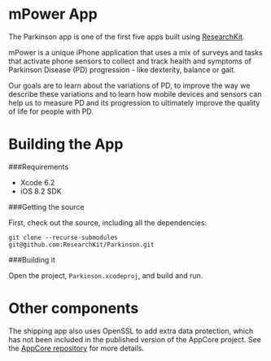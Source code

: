 mPower App
==========

The Parkinson app is one of the first five apps built using [ResearchKit](https://github.com/researchkit/ResearchKit).

mPower is a unique iPhone application that uses a mix of surveys and
tasks that activate phone sensors to collect and track health and
symptoms of Parkinson Disease (PD) progression - like dexterity,
balance or gait.

Our goals are to learn about the variations of PD, to improve the way
we describe these variations and to learn how mobile devices and
sensors can help us to measure PD and its progression to ultimately
improve the quality of life for people with PD.


Building the App
================

###Requirements

* Xcode 6.2
* iOS 8.2 SDK

###Getting the source

First, check out the source, including all the dependencies:

```
git clone --recurse-submodules git@github.com:ResearchKit/Parkinson.git
```

###Building it

Open the project, `Parkinson.xcodeproj`, and build and run.


Other components
================

The shipping app also uses OpenSSL to add extra data protection, which
has not been included in the published version of the AppCore
project. See the [AppCore repository](https://github.com/researchkit/AppCore) for more details.
